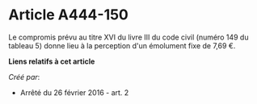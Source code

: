 # Article A444-150

Le compromis prévu au titre XVI du livre III du code civil (numéro 149 du tableau 5) donne lieu à la perception d'un
émolument fixe de 7,69 €.

**Liens relatifs à cet article**

_Créé par_:

  - Arrêté du 26 février 2016 - art. 2
